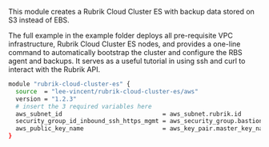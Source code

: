 This module creates a Rubrik Cloud Cluster ES with backup data stored on S3 instead of EBS.

The full example in the example folder deploys all pre-requisite VPC infrastructure, Rubrik Cloud Cluster ES nodes, and
provides a one-line command to automatically bootstrap the cluster and configure the RBS agent and backups. It serves
as a useful tutorial in using ssh and curl to interact with the Rubrik API.

```sh
module "rubrik-cloud-cluster-es" {
  source  = "lee-vincent/rubrik-cloud-cluster-es/aws"
  version = "1.2.3"
  # insert the 3 required variables here
  aws_subnet_id                            = aws_subnet.rubrik.id
  security_group_id_inbound_ssh_https_mgmt = aws_security_group.bastion.id
  aws_public_key_name                      = aws_key_pair.master_key_name
}
```